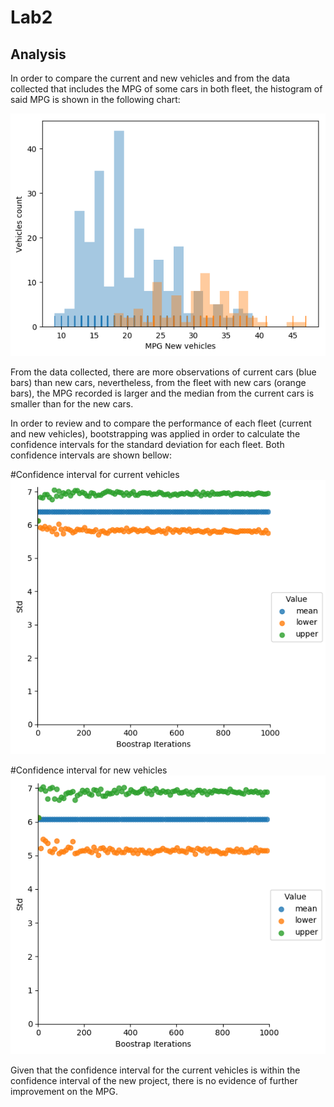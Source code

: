 # Lab2

## Analysis

In order to compare the current and new vehicles and from the data collected that includes the MPG of some cars in both fleet, the histogram of said MPG is shown in the following chart:

![logo](./hist_vehicles.png?raw=true)

From the data collected, there are more observations of current cars (blue bars) than new cars, nevertheless, from the fleet with new cars (orange bars), the MPG recorded is larger and the median from the current cars is smaller than for the new cars. 

In order to review and to compare the performance of each fleet (current and new vehicles), bootstrapping was applied in order to calculate the confidence intervals for the standard deviation for each fleet. Both confidence intervals are shown bellow:

#Confidence interval for current vehicles
![logo](./bootstrap_confidence_current.png?raw=true)

#Confidence interval for new vehicles
![logo](./bootstrap_confidence_new.png?raw=true)

 
Given that the confidence interval for the current vehicles is within the confidence interval of the new project, there is no evidence of further improvement on the MPG.
